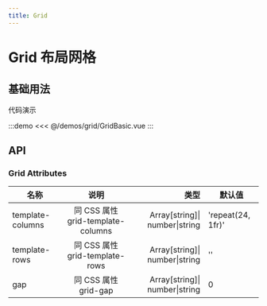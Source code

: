 ```yaml
---
title: Grid
---
```


# Grid 布局网格

## 基础用法

代码演示

:::demo
<<< @/demos/grid/GridBasic.vue
:::

## API

### Grid Attributes

| 名称             |               说明                |                           类型 | 默认值            |
| ---------------- | :-------------------------------: | -----------------------------: | ----------------- |
| template-columns | 同 CSS 属性 grid-template-columns | Array[string]\| number\|string | 'repeat(24, 1fr)' |
| template-rows    |  同 CSS 属性 grid-template-rows   | Array[string]\| number\|string | ''                |
| gap              |       同 CSS 属性 grid-gap        | Array[string]\| number\|string | 0                 |

